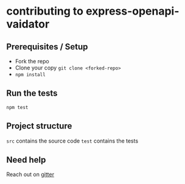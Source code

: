 # contributing to express-openapi-vaidator

## Prerequisites / Setup

- Fork the repo
- Clone your copy `git clone <forked-repo>`
- `npm install`

## Run the tests

```shell
npm test
```

## Project structure

`src` contains the source code
`test` contains the tests

## Need help

Reach out on [gitter](https://gitter.im/cdimascio-oss/community)